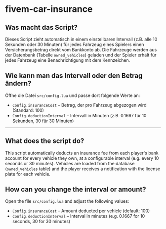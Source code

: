 # fivem-car-insurance

## Was macht das Script?
Dieses Script zieht automatisch in einem einstellbaren Intervall (z.B. alle 10 Sekunden oder 30 Minuten) für jedes Fahrzeug eines Spielers einen Versicherungsbetrag direkt vom Bankkonto ab. Die Fahrzeuge werden aus der Datenbank (Tabelle `owned_vehicles`) geladen und der Spieler erhält für jedes Fahrzeug eine Benachrichtigung mit dem Kennzeichen.

## Wie kann man das Intervall oder den Betrag ändern?
Öffne die Datei `src/config.lua` und passe dort folgende Werte an:
- `Config.insuranceCost` – Betrag, der pro Fahrzeug abgezogen wird (Standard: 100)
- `Config.deductionInterval` – Intervall in Minuten (z.B. 0.1667 für 10 Sekunden, 30 für 30 Minuten)

---

## What does the script do?
This script automatically deducts an insurance fee from each player's bank account for every vehicle they own, at a configurable interval (e.g. every 10 seconds or 30 minutes). Vehicles are loaded from the database (`owned_vehicles` table) and the player receives a notification with the license plate for each vehicle.

## How can you change the interval or amount?
Open the file `src/config.lua` and adjust the following values:
- `Config.insuranceCost` – Amount deducted per vehicle (default: 100)
- `Config.deductionInterval` – Interval in minutes (e.g. 0.1667 for 10 seconds, 30 for 30 minutes)